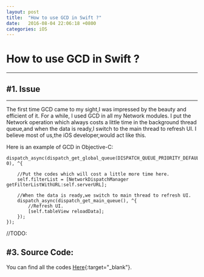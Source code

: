 ```yaml
---
layout: post
title:  "How to use GCD in Swift ?"
date:   2016-08-04 22:06:18 +0800
categories: iOS
---
```


# How to use GCD in Swift ?
---

## #1. Issue
---
The first time GCD came to my sight,I was impressed by the beauty and efficient of it.
For a while, I used GCD in all my Network modules. I put the Network operation which always costs a little time in the background thread queue,and when the data is ready,I switch to the main thread to refresh UI. I believe most of us,the iOS developer,would act like this.

Here is an example of GCD in Objective-C:

```
dispatch_async(dispatch_get_global_queue(DISPATCH_QUEUE_PRIORITY_DEFAULT, 0), ^{

    //Put the codes which will cost a little more time here.
    self.filterList = [NetworkDispatchManager getFilterListWithURL:self.serverURL];

    //When the data is ready,we switch to main thread to refresh UI.
    dispatch_async(dispatch_get_main_queue(), ^{
        //Refresh UI.
        [self.tableView reloadData];
    });
});
```

//TODO:
## #3. Source Code:

You can find all the codes [Here](https://github.com/majinshou/ColorfulLabel){:target="_blank"}.
